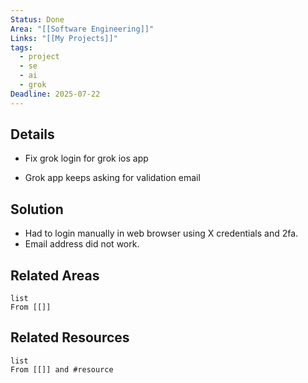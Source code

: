 ```yaml
---
Status: Done
Area: "[[Software Engineering]]"
Links: "[[My Projects]]"
tags:
  - project
  - se
  - ai
  - grok
Deadline: 2025-07-22
---
```

## Details

- Fix grok login for grok ios app

- Grok app keeps asking for validation email 

## Solution

- Had to login manually in web browser using X credentials and 2fa.
- Email address did not work.

## Related Areas

```dataview
list
From [[]]
```

## Related Resources

```dataview
list
From [[]] and #resource
```